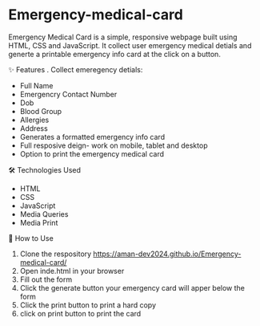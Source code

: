 # Emergency-medical-card
Emergency Medical Card is a simple, responsive webpage built using HTML, CSS and JavaScript. It collect user emergency medical detials and generte a printable emergency info card at the click on a button.

✨ Features
. Collect emeregency detials:
- Full Name
- Emergencry Contact Number
- Dob
- Blood Group
- Allergies
- Address
- Generates a formatted emergency info card
- Full resposive deign- work on mobile, tablet and desktop
- Option to print the emergency medical card

🛠️ Technologies Used
- HTML
- CSS
- JavaScript
- Media Queries
- Media Print

🚀 How to Use
1. Clone the respository https://aman-dev2024.github.io/Emergency-medical-card/
2. Open inde.html in your browser
3. Fill out the form
4. Click the generate button your emergency card will apper below the form
5. Click the print button to print a hard copy 
6. click on print button to print the card
